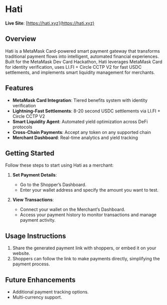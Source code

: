 # Hati

**Live Site**: [https://hati.xyz](https://hati.xyz)

## Overview

Hati is a MetaMask Card-powered smart payment gateway that transforms traditional payment flows into intelligent, automated financial experiences. Built for the MetaMask Dev Card Hackathon, Hati leverages MetaMask Card for identity verification, uses LI.FI + Circle CCTP V2 for fast USDC settlements, and implements smart liquidity management for merchants.

## Features

- **MetaMask Card Integration**: Tiered benefits system with identity verification
- **Lightning-Fast Settlements**: 8-20 second USDC settlements via LI.FI + Circle CCTP V2
- **Smart Liquidity Agent**: Automated yield optimization across DeFi protocols
- **Cross-Chain Payments**: Accept any token on any supported chain
- **Merchant Dashboard**: Real-time analytics and yield tracking

## Getting Started

Follow these steps to start using Hati as a merchant:

1. **Set Payment Details**:

   - Go to the Shopper’s Dashboard.
   - Enter your wallet address and specify the amount you want to test.

2. **View Transactions**:
   - Connect your wallet on the Merchant’s Dashboard.
   - Access your payment history to monitor transactions and manage payment activity.

## Usage Instructions

1. Share the generated payment link with shoppers, or embed it on your website.
2. Shoppers can follow the link to make payments directly, simplifying the payment process.

## Future Enhancements

- Additional payment tracking options.
- Multi-currency support.
